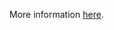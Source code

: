 More information [here](https://docs.bridgecrew.io/docs/ensure-that-storage-accounts-use-customer-managed-key-for-encryption).
